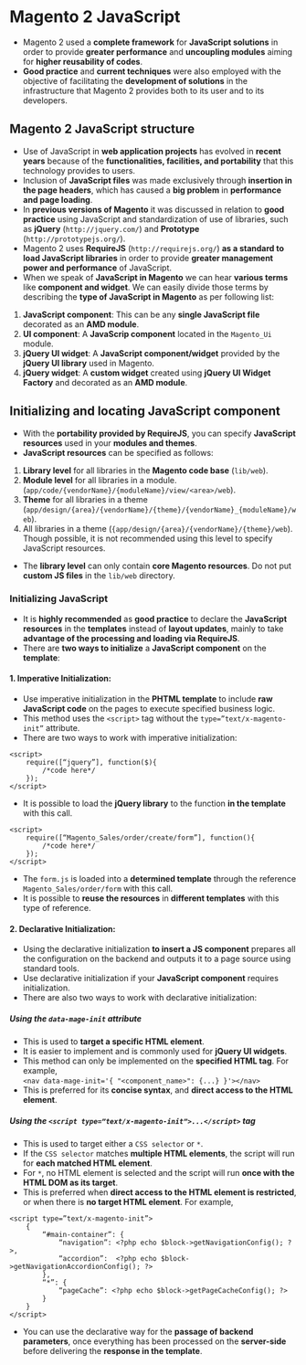 # Magento 2 JavaScript
- Magento 2 used a **complete framework** for **JavaScript solutions** in order to provide **greater performance** and **uncoupling modules** aiming for **higher reusability of codes**.
- **Good practice** and **current techniques** were also employed with the objective of facilitating the **development of solutions** in the infrastructure that Magento 2 provides both to its user and to its developers.
## Magento 2 JavaScript structure
- Use of JavaScript in **web application projects** has evolved in **recent years** because of the **functionalities, facilities, and portability** that this technology provides to users.
- Inclusion of **JavaScript files** was made exclusively through **insertion in the page headers**, which has caused a **big problem** in **performance and page loading**.
- In **previous versions of Magento** it was discussed in relation to **good practice** using JavaScript and standardization of use of libraries, such as **jQuery** (`http://jquery.com/`) and **Prototype** (`http://prototypejs.org/`).
- Magento 2 uses **RequireJS** (`http://requirejs.org/`) **as a standard to load JavaScript libraries** in order to provide **greater management power and performance** of JavaScript.
- When we speak of **JavaScript in Magento** we can hear **various terms** like **component and widget**. We can easily divide those terms by describing the **type of JavaScript in Magento** as per following list: 
1. **JavaScript component**: This can be any **single JavaScript file** decorated as an **AMD module**.
2. **UI component**: A **JavaScrip component** located in the `Magento_Ui` module.
3. **jQuery UI widget**: A **JavaScript component/widget** provided by the **jQuery UI library** used in Magento.
4. **jQuery widget**: A **custom widget** created using **jQuery UI Widget Factory** and decorated as an **AMD module**.
## Initializing and locating JavaScript component
- With the **portability provided by RequireJS**, you can specify **JavaScript resources** used in your **modules and themes**.
- **JavaScript resources** can be specified as follows:
1. **Library level** for all libraries in the **Magento code base** (`lib/web`).
2. **Module level** for all libraries in a module. (`app/code/{vendorName}/{moduleName}/view/<area>/web`).
3. **Theme** for all libraries in a theme (`app/design/{area}/{vendorName}/{theme}/{vendorName}_{moduleName}/web`).
4. All libraries in a theme (`{app/design/{area}/{vendorName}/{theme}/web`). Though possible, it is not recommended using this level to specify JavaScript resources.
- The **library level** can only contain **core Magento resources**. Do not put **custom JS files** in the `lib/web` directory.
### Initializing JavaScript
- It is **highly recommended** as **good practice** to declare the **JavaScript resources** in the **templates** instead of **layout updates**, mainly to take **advantage of the processing and loading via RequireJS**.
- There are **two ways to initialize** a **JavaScript component** on the **template**:
#### 1. Imperative Initialization:
- Use imperative initialization in the **PHTML template** to include **raw JavaScript code** on the pages to execute specified business logic.
- This method uses the `<script>` tag without the `type=”text/x-magento-init”` attribute.
- There are two ways to work with imperative initialization:
```
<script>  
    require([“jquery”], function($){
        /*code here*/ 
    });
</script>
```
- It is possible to load the **jQuery library** to the function **in the template** with this call.
```
<script>
    require([“Magento_Sales/order/create/form”], function(){
        /*code here*/
    });
</script>
```
- The `form.js` is loaded into a **determined template** through the reference `Magento_Sales/order/form` with this call.
- It is possible to **reuse the resources** in **different templates** with this type of reference.
#### 2. Declarative Initialization:
- Using the declarative initialization **to insert a JS component** prepares all the configuration on the backend and outputs it to a page source using standard tools. 
- Use declarative initialization if your **JavaScript component** requires initialization.
- There are also two ways to work with declarative initialization:
##### Using the `data-mage-init` attribute
- This is used to **target a specific HTML element**.
- It is easier to implement and is commonly used for **jQuery UI widgets**.
- This method can only be implemented on the **specified HTML tag**. For example,  
    `<nav data-mage-init='{ "<component_name>": {...} }'></nav>`
- This is preferred for its **concise syntax**, and **direct access to the HTML element**.
##### Using the `<script type=”text/x-magento-init”>...</script>` tag
- This is used to target either a `CSS selector` or `*`.
- If the `CSS selector` matches **multiple HTML elements**, the script will run for **each matched HTML element**.
- For `*`, no HTML element is selected and the script will run **once with the HTML DOM as its target**.
- This is preferred when **direct access to the HTML element is restricted**, or when there is **no target HTML element**. For example,
```
<script type=”text/x-magento-init”>
    {
        “#main-container”: {
            “navigation”: <?php echo $block->getNavigationConfig(); ?>,
            “accordion”:  <?php echo $block->getNavigationAccordionConfig(); ?>
        },
        “*”: {
            “pageCache”: <?php echo $block->getPageCacheConfig(); ?>
        }
    }
</script>
```
- You can use the declarative way for the **passage of backend parameters**, once everything has been processed on the **server-side** before delivering the **response in the template**.

